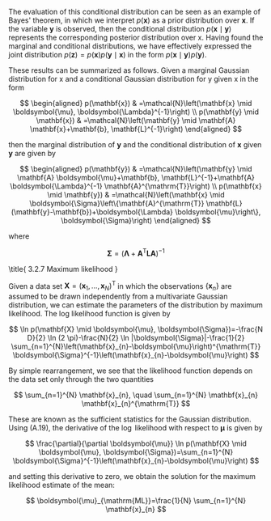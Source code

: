 The evaluation of this conditional distribution can be seen as an example of Bayes' theorem, in which we interpret $p(\mathbf{x})$ as a prior distribution over $\mathbf{x}$. If the variable $\mathbf{y}$ is observed, then the conditional distribution $p(\mathbf{x} \mid \mathbf{y})$ represents the corresponding posterior distribution over $\mathrm{x}$. Having found the marginal and conditional distributions, we have effectively expressed the joint distribution $p(\mathbf{z})=p(\mathbf{x}) p(\mathbf{y} \mid \mathbf{x})$ in the form $p(\mathbf{x} \mid \mathbf{y}) p(\mathbf{y})$.

These results can be summarized as follows. Given a marginal Gaussian distribution for $\mathrm{x}$ and a conditional Gaussian distribution for $\mathrm{y}$ given $\mathrm{x}$ in the form

$$
\begin{aligned}
p(\mathbf{x}) & =\mathcal{N}\left(\mathbf{x} \mid \boldsymbol{\mu}, \boldsymbol{\Lambda}^{-1}\right) \\
p(\mathbf{y} \mid \mathbf{x}) & =\mathcal{N}\left(\mathbf{y} \mid \mathbf{A} \mathbf{x}+\mathbf{b}, \mathbf{L}^{-1}\right)
\end{aligned}
$$

then the marginal distribution of $\mathbf{y}$ and the conditional distribution of $\mathbf{x}$ given $\mathbf{y}$ are given by

$$
\begin{aligned}
p(\mathbf{y}) & =\mathcal{N}\left(\mathbf{y} \mid \mathbf{A} \boldsymbol{\mu}+\mathbf{b}, \mathbf{L}^{-1}+\mathbf{A} \boldsymbol{\Lambda}^{-1} \mathbf{A}^{\mathrm{T}}\right) \\
p(\mathbf{x} \mid \mathbf{y}) & =\mathcal{N}\left(\mathbf{x} \mid \boldsymbol{\Sigma}\left\{\mathbf{A}^{\mathrm{T}} \mathbf{L}(\mathbf{y}-\mathbf{b})+\boldsymbol{\Lambda} \boldsymbol{\mu}\right\}, \boldsymbol{\Sigma}\right)
\end{aligned}
$$

where

$$
\boldsymbol{\Sigma}=\left(\boldsymbol{\Lambda}+\mathbf{A}^{\mathrm{T}} \mathbf{L} \mathbf{A}\right)^{-1}
$$

\title{
3.2.7 Maximum likelihood
}

Given a data set $\mathbf{X}=\left(\mathbf{x}_{1}, \ldots, \mathbf{x}_{N}\right)^{\mathrm{T}}$ in which the observations $\left\{\mathbf{x}_{n}\right\}$ are assumed to be drawn independently from a multivariate Gaussian distribution, we can estimate the parameters of the distribution by maximum likelihood. The log likelihood function is given by

$$
\ln p(\mathbf{X} \mid \boldsymbol{\mu}, \boldsymbol{\Sigma})=-\frac{N D}{2} \ln (2 \pi)-\frac{N}{2} \ln |\boldsymbol{\Sigma}|-\frac{1}{2} \sum_{n=1}^{N}\left(\mathbf{x}_{n}-\boldsymbol{\mu}\right)^{\mathrm{T}} \boldsymbol{\Sigma}^{-1}\left(\mathbf{x}_{n}-\boldsymbol{\mu}\right)
$$

By simple rearrangement, we see that the likelihood function depends on the data set only through the two quantities

$$
\sum_{n=1}^{N} \mathbf{x}_{n}, \quad \sum_{n=1}^{N} \mathbf{x}_{n} \mathbf{x}_{n}^{\mathrm{T}}
$$

These are known as the sufficient statistics for the Gaussian distribution. Using (A.19), the derivative of the $\log$ likelihood with respect to $\boldsymbol{\mu}$ is given by

$$
\frac{\partial}{\partial \boldsymbol{\mu}} \ln p(\mathbf{X} \mid \boldsymbol{\mu}, \boldsymbol{\Sigma})=\sum_{n=1}^{N} \boldsymbol{\Sigma}^{-1}\left(\mathbf{x}_{n}-\boldsymbol{\mu}\right)
$$

and setting this derivative to zero, we obtain the solution for the maximum likelihood estimate of the mean:

$$
\boldsymbol{\mu}_{\mathrm{ML}}=\frac{1}{N} \sum_{n=1}^{N} \mathbf{x}_{n}
$$